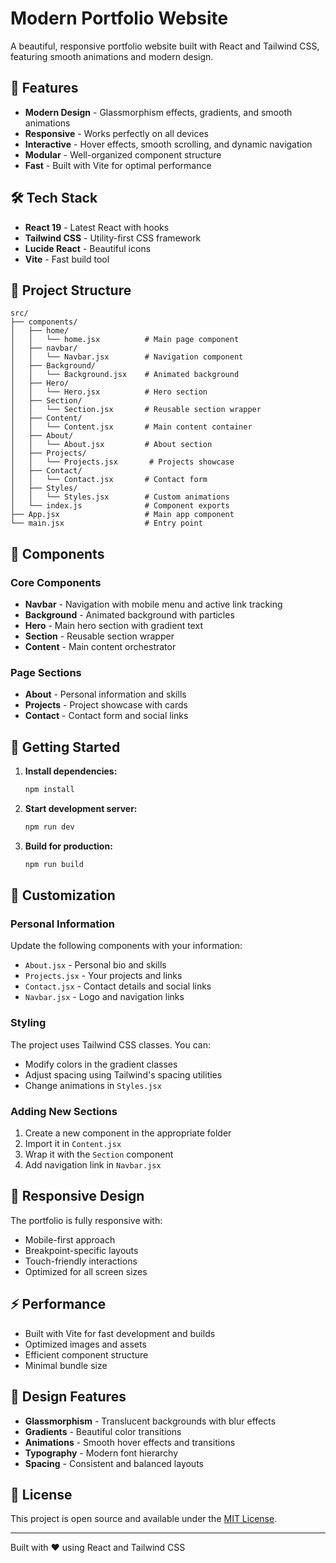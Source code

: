# Modern Portfolio Website

A beautiful, responsive portfolio website built with React and Tailwind CSS, featuring smooth animations and modern design.

## 🚀 Features

- **Modern Design** - Glassmorphism effects, gradients, and smooth animations
- **Responsive** - Works perfectly on all devices
- **Interactive** - Hover effects, smooth scrolling, and dynamic navigation
- **Modular** - Well-organized component structure
- **Fast** - Built with Vite for optimal performance

## 🛠️ Tech Stack

- **React 19** - Latest React with hooks
- **Tailwind CSS** - Utility-first CSS framework
- **Lucide React** - Beautiful icons
- **Vite** - Fast build tool

## 📁 Project Structure

```
src/
├── components/
│   ├── home/
│   │   └── home.jsx          # Main page component
│   ├── navbar/
│   │   └── Navbar.jsx        # Navigation component
│   ├── Background/
│   │   └── Background.jsx    # Animated background
│   ├── Hero/
│   │   └── Hero.jsx          # Hero section
│   ├── Section/
│   │   └── Section.jsx       # Reusable section wrapper
│   ├── Content/
│   │   └── Content.jsx       # Main content container
│   ├── About/
│   │   └── About.jsx         # About section
│   ├── Projects/
│   │   └── Projects.jsx       # Projects showcase
│   ├── Contact/
│   │   └── Contact.jsx       # Contact form
│   ├── Styles/
│   │   └── Styles.jsx        # Custom animations
│   └── index.js              # Component exports
├── App.jsx                   # Main app component
└── main.jsx                  # Entry point
```

## 🎨 Components

### Core Components
- **Navbar** - Navigation with mobile menu and active link tracking
- **Background** - Animated background with particles
- **Hero** - Main hero section with gradient text
- **Section** - Reusable section wrapper
- **Content** - Main content orchestrator

### Page Sections
- **About** - Personal information and skills
- **Projects** - Project showcase with cards
- **Contact** - Contact form and social links

## 🚀 Getting Started

1. **Install dependencies:**
   ```bash
   npm install
   ```

2. **Start development server:**
   ```bash
   npm run dev
   ```

3. **Build for production:**
   ```bash
   npm run build
   ```

## 🎯 Customization

### Personal Information
Update the following components with your information:
- `About.jsx` - Personal bio and skills
- `Projects.jsx` - Your projects and links
- `Contact.jsx` - Contact details and social links
- `Navbar.jsx` - Logo and navigation links

### Styling
The project uses Tailwind CSS classes. You can:
- Modify colors in the gradient classes
- Adjust spacing using Tailwind's spacing utilities
- Change animations in `Styles.jsx`

### Adding New Sections
1. Create a new component in the appropriate folder
2. Import it in `Content.jsx`
3. Wrap it with the `Section` component
4. Add navigation link in `Navbar.jsx`

## 📱 Responsive Design

The portfolio is fully responsive with:
- Mobile-first approach
- Breakpoint-specific layouts
- Touch-friendly interactions
- Optimized for all screen sizes

## ⚡ Performance

- Built with Vite for fast development and builds
- Optimized images and assets
- Efficient component structure
- Minimal bundle size

## 🎨 Design Features

- **Glassmorphism** - Translucent backgrounds with blur effects
- **Gradients** - Beautiful color transitions
- **Animations** - Smooth hover effects and transitions
- **Typography** - Modern font hierarchy
- **Spacing** - Consistent and balanced layouts

## 📄 License

This project is open source and available under the [MIT License](LICENSE).

---

Built with ❤️ using React and Tailwind CSS
